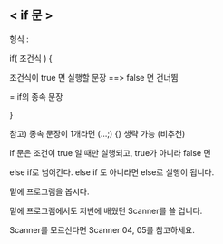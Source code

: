 ## < if 문 >

형식 :

if( 조건식 ) {

조건식이 true 면 실행할 문장 ==> false 면 건너뜀

= if의 종속 문장

}

참고) 종속 문장이 1개라면 (...;) {} 생략 가능 (비추천)

if 문은 조건이 true 일 때만 실행되고, true가 아니라 false 면

else if로 넘어간다. else if 도 아니라면 else로 실행이 됩니다.

밑에 프로그램을 봅시다.

밑에 프로그램에서도 저번에 배웠던 Scanner를 쓸 겁니다.

Scanner를 모르신다면 Scanner 04, 05를 참고하세요.
